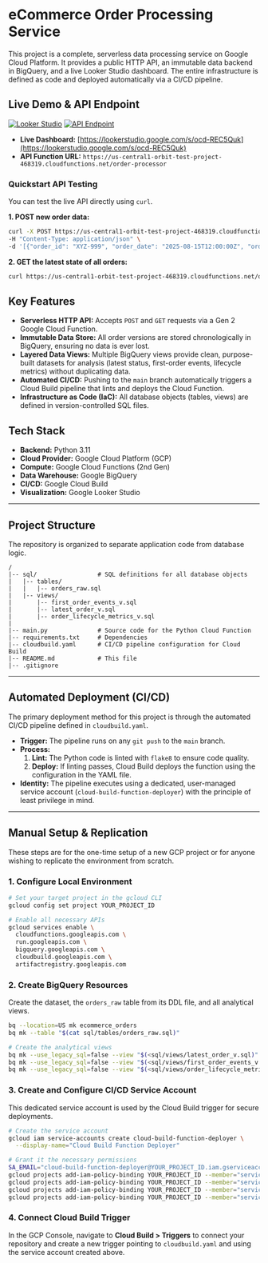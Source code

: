 # eCommerce Order Processing Service

This project is a complete, serverless data processing service on Google Cloud Platform. It provides a public HTTP API, an immutable data backend in BigQuery, and a live Looker Studio dashboard. The entire infrastructure is defined as code and deployed automatically via a CI/CD pipeline.

## Live Demo & API Endpoint

[![Looker Studio](https://img.shields.io/badge/Live%20Dashboard-Looker%20Studio-blue?style=for-the-badge&logo=looker)](https://lookerstudio.google.com/s/ocd-REC5Quk)
[![API Endpoint](https://img.shields.io/badge/API%20Endpoint-Live-green?style=for-the-badge)](https://us-central1-orbit-test-project-468319.cloudfunctions.net/order-processor)

*   **Live Dashboard:** [https://lookerstudio.google.com/s/ocd-REC5Quk](https://lookerstudio.google.com/s/ocd-REC5Quk)
*   **API Function URL:** `https://us-central1-orbit-test-project-468319.cloudfunctions.net/order-processor`

### Quickstart API Testing

You can test the live API directly using `curl`.

**1. POST new order data:**
```bash
curl -X POST https://us-central1-orbit-test-project-468319.cloudfunctions.net/order-processor \
-H "Content-Type: application/json" \
-d '[{"order_id": "XYZ-999", "order_date": "2025-08-15T12:00:00Z", "order_details": "Test Item from README", "order_status": "Processing"}]'
```

**2. GET the latest state of all orders:**
```bash
curl https://us-central1-orbit-test-project-468319.cloudfunctions.net/order-processor
```

## Key Features

*   **Serverless HTTP API:** Accepts `POST` and `GET` requests via a Gen 2 Google Cloud Function.
*   **Immutable Data Store:** All order versions are stored chronologically in BigQuery, ensuring no data is ever lost.
*   **Layered Data Views:** Multiple BigQuery views provide clean, purpose-built datasets for analysis (latest status, first-order events, lifecycle metrics) without duplicating data.
*   **Automated CI/CD:** Pushing to the `main` branch automatically triggers a Cloud Build pipeline that lints and deploys the Cloud Function.
*   **Infrastructure as Code (IaC):** All database objects (tables, views) are defined in version-controlled SQL files.

## Tech Stack

*   **Backend:** Python 3.11
*   **Cloud Provider:** Google Cloud Platform (GCP)
*   **Compute:** Google Cloud Functions (2nd Gen)
*   **Data Warehouse:** Google BigQuery
*   **CI/CD:** Google Cloud Build
*   **Visualization:** Google Looker Studio

---

## Project Structure

The repository is organized to separate application code from database logic.

```
/
|-- sql/                 # SQL definitions for all database objects
|   |-- tables/
|   |   |-- orders_raw.sql
|   |-- views/
|       |-- first_order_events_v.sql
|       |-- latest_order_v.sql
|       |-- order_lifecycle_metrics_v.sql
|
|-- main.py              # Source code for the Python Cloud Function
|-- requirements.txt     # Dependencies
|-- cloudbuild.yaml      # CI/CD pipeline configuration for Cloud Build
|-- README.md            # This file
|-- .gitignore
```

---

## Automated Deployment (CI/CD)

The primary deployment method for this project is through the automated CI/CD pipeline defined in `cloudbuild.yaml`.

*   **Trigger:** The pipeline runs on any `git push` to the `main` branch.
*   **Process:**
    1.  **Lint:** The Python code is linted with `flake8` to ensure code quality.
    2.  **Deploy:** If linting passes, Cloud Build deploys the function using the configuration in the YAML file.
*   **Identity:** The pipeline executes using a dedicated, user-managed service account (`cloud-build-function-deployer`) with the principle of least privilege in mind.

---

## Manual Setup & Replication

These steps are for the one-time setup of a new GCP project or for anyone wishing to replicate the environment from scratch.

### 1. Configure Local Environment
```bash
# Set your target project in the gcloud CLI
gcloud config set project YOUR_PROJECT_ID

# Enable all necessary APIs
gcloud services enable \
  cloudfunctions.googleapis.com \
  run.googleapis.com \
  bigquery.googleapis.com \
  cloudbuild.googleapis.com \
  artifactregistry.googleapis.com
```

### 2. Create BigQuery Resources
Create the dataset, the `orders_raw` table from its DDL file, and all analytical views.
```bash
bq --location=US mk ecommerce_orders
bq mk --table "$(cat sql/tables/orders_raw.sql)"

# Create the analytical views
bq mk --use_legacy_sql=false --view "$(<sql/views/latest_order_v.sql)" ecommerce_orders.latest_order_v
bq mk --use_legacy_sql=false --view "$(<sql/views/first_order_events_v.sql)" ecommerce_orders.first_order_events_v
bq mk --use_legacy_sql=false --view "$(<sql/views/order_lifecycle_metrics_v.sql)" ecommerce_orders.order_lifecycle_metrics_v
```

### 3. Create and Configure CI/CD Service Account
This dedicated service account is used by the Cloud Build trigger for secure deployments.
```bash
# Create the service account
gcloud iam service-accounts create cloud-build-function-deployer \
  --display-name="Cloud Build Function Deployer"

# Grant it the necessary permissions
SA_EMAIL="cloud-build-function-deployer@YOUR_PROJECT_ID.iam.gserviceaccount.com"
gcloud projects add-iam-policy-binding YOUR_PROJECT_ID --member="serviceAccount:$SA_EMAIL" --role="roles/cloudfunctions.developer"
gcloud projects add-iam-policy-binding YOUR_PROJECT_ID --member="serviceAccount:$SA_EMAIL" --role="roles/run.admin"
gcloud projects add-iam-policy-binding YOUR_PROJECT_ID --member="serviceAccount:$SA_EMAIL" --role="roles/storage.admin"
gcloud projects add-iam-policy-binding YOUR_PROJECT_ID --member="serviceAccount:$SA_EMAIL" --role="roles/iam.serviceAccountUser"
```

### 4. Connect Cloud Build Trigger
In the GCP Console, navigate to **Cloud Build > Triggers** to connect your repository and create a new trigger pointing to `cloudbuild.yaml` and using the service account created above.